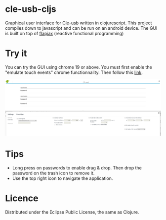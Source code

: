 cle-usb-cljs
============

Graphical user interface for [Cle-usb](https://github.com/Ewen0/cle-usb) written in clojurescript.
This project compiles down to javascript and can be run on an android device.
The GUI is built on top of [flapjax](http://www.flapjax-lang.org/) (reactive functional programming)

Try it
======

You can try the GUI using chrome 19 or above. You must first enable the "emulate touch events" chrome functionnality. Then follow this [link](http://cle-usb-cljs.herokuapp.com/).

<p align="center">
   <img src="https://github.com/Ewen0/cle-usb-cljs/blob/master/img/emulate_touch_events.png?raw=true" alt="Cle Usb schema"/>
</p>

Tips
====

* Long press on passwords to enable drag & drop. Then drop the password on the trash icon to remove it.
* Use the top right icon to navigate the application.

Licence
=======

Distributed under the Eclipse Public License, the same as Clojure.
